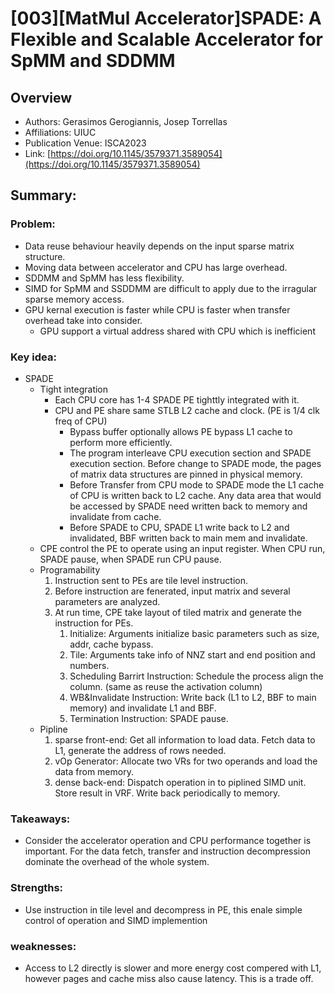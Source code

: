 # [003][MatMul Accelerator]SPADE: A Flexible and Scalable Accelerator for SpMM and SDDMM
## Overview
* Authors: Gerasimos Gerogiannis, Josep Torrellas
* Affiliations: UIUC
* Publication Venue: ISCA2023
* Link: [https://doi.org/10.1145/3579371.3589054](https://doi.org/10.1145/3579371.3589054)
## Summary: 
### Problem:
- Data reuse behaviour heavily depends on the input sparse matrix structure.
- Moving data between accelerator and CPU has large overhead.
- SDDMM and SpMM has less flexibility.
- SIMD for SpMM and SSDDMM are difficult to apply due to the irragular sparse memory access.
- GPU kernal execution is faster while CPU is faster when transfer overhead take into consider.
  - GPU support a virtual address shared with CPU which is inefficient  
### Key idea: 
- SPADE
    - Tight integration 
        - Each CPU core has 1-4 SPADE PE tighttly integrated with it.
        - CPU and PE share same STLB L2 cache and clock. (PE is 1/4 clk freq of CPU)
            + Bypass buffer optionally allows PE bypass L1 cache to perform more efficiently.
            + The program interleave CPU execution section and SPADE execution section. Before change to SPADE mode, the pages of matrix data structures are pinned in physical memory.
            + Before Transfer from CPU mode to SPADE mode the L1 cache of CPU is written back to L2 cache. Any data area that would be accessed by SPADE need written back to memory and invalidate from cache.
            + Before SPADE to CPU, SPADE L1 write back to L2 and invalidated, BBF written back to main mem and invalidate.
    - CPE control the PE to operate using an input register. When CPU run, SPADE pause, when SPADE run CPU pause. 
    - Programability
        1. Instruction sent to PEs are tile level instruction.
        2. Before instruction are fenerated, input matrix and several parameters are analyzed.
        3. At run time, CPE take layout of tiled matrix and generate the instruction for PEs.
            1. Initialize: Arguments initialize basic parameters such as size, addr, cache bypass.
            2. Tile: Arguments take info of NNZ start and end position and numbers.
            3. Scheduling Barrirt Instruction: Schedule the process align the column. (same as reuse the activation column)
            4. WB&Invalidate Instruction: Write back (L1 to L2, BBF to main memory) and invalidate L1 and BBF.
            5. Termination Instruction: SPADE pause.
    - Pipline
        1. sparse front-end: Get all information to load data. Fetch data to L1, generate the address of rows needed.
        2. vOp Generator: Allocate two VRs for two operands and load the data from memory.
        3. dense back-end: Dispatch operation in to piplined SIMD unit. Store result in VRF. Write back periodically to memory.
### Takeaways: 
- Consider the accelerator operation and CPU performance together is important. For the data fetch, transfer and instruction decompression dominate the overhead of the whole system.
### Strengths: 
- Use instruction in tile level and decompress in PE, this enale simple control of operation and SIMD implemention
### weaknesses:
- Access to L2 directly is slower and more energy cost compered with L1, however pages and cache miss also cause latency. This is a trade off.
